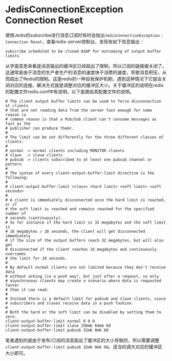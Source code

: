 # JedisConnectionException Connection Reset
使用Jedis的subscribe进行消息订阅时有时会抛出`JedisConnectionException：Connection Reset`，查看redis-server控制台，发现有如下信息输出：
```
subscribe scheduled to be closed ASAP for outcoming of output buffer limits
```

从字面意思来看是消息输出的缓冲区已经超出了限制，所以订阅的链接被关闭了。这通常是由于消息的生产者生产的消息的速度快于消费的速度，导致消息积压，从而超出了Redis的限制。这是redis的一种自我保护机制，遇到这种情况下它就会关闭对应的连接。解决方式就是调整对应的缓冲区大小。关于缓冲区的说明在redis的配置文件redis.conf中有说明。以下是摘自其配置文件的说明。
```
# The client output buffer limits can be used to force disconnection of clients
# that are not reading data from the server fast enough for some reason (a
# common reason is that a Pub/Sub client can't consume messages as fast as the
# publisher can produce them).
#
# The limit can be set differently for the three different classes of clients:
#
# normal -> normal clients including MONITOR clients
# slave  -> slave clients
# pubsub -> clients subscribed to at least one pubsub channel or pattern
#
# The syntax of every client-output-buffer-limit directive is the following:
#
# client-output-buffer-limit <class> <hard limit> <soft limit> <soft seconds>
#
# A client is immediately disconnected once the hard limit is reached, or if
# the soft limit is reached and remains reached for the specified number of
# seconds (continuously).
# So for instance if the hard limit is 32 megabytes and the soft limit is
# 16 megabytes / 10 seconds, the client will get disconnected immediately
# if the size of the output buffers reach 32 megabytes, but will also get
# disconnected if the client reaches 16 megabytes and continuously overcomes
# the limit for 10 seconds.
#
# By default normal clients are not limited because they don't receive data
# without asking (in a push way), but just after a request, so only
# asynchronous clients may create a scenario where data is requested faster
# than it can read.
#
# Instead there is a default limit for pubsub and slave clients, since
# subscribers and slaves receive data in a push fashion.
#
# Both the hard or the soft limit can be disabled by setting them to zero.
client-output-buffer-limit normal 0 0 0
client-output-buffer-limit slave 256mb 64mb 60
client-output-buffer-limit pubsub 32mb 8mb 60
```

笔者遇到的是由于发布/订阅的消息超出了缓冲区的大小导致的，所以需要调整`client-output-buffer-limit pubsub 32mb 8mb 60`。适当的调大对应的缓冲区大小即可。